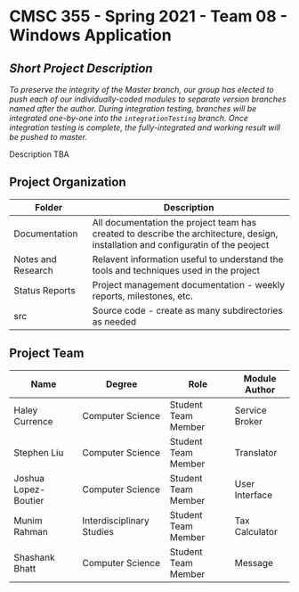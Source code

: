# CMSC 355 - Spring 2021 - Team 08 - Windows Application
## *Short Project Description*

_*To preserve the integrity of the Master branch, our group has elected to push each of our individually-coded modules to separate version branches named after the author. During integration testing, branches will be integrated one-by-one into the ```integrationTesting``` branch. Once integration testing is complete, the fully-integrated and working result will be pushed to master.*_

Description TBA

## Project Organization
| Folder | Description |
|---|---|
| Documentation |  All documentation the project team has created to describe the architecture, design, installation and configuratin of the peoject |
| Notes and Research | Relavent information useful to understand the tools and techniques used in the project |
| Status Reports | Project management documentation - weekly reports, milestones, etc. |
| src | Source code - create as many subdirectories as needed |


## Project Team
| Name | Degree | Role | Module Author |
| --- | --- | --- | --- |
| Haley Currence | Computer Science | Student Team Member | Service Broker | 
| Stephen Liu | Computer Science | Student Team Member | Translator |
| Joshua Lopez-Boutier | Computer Science | Student Team Member | User Interface |
| Munim Rahman | Interdisciplinary Studies | Student Team Member | Tax Calculator |
| Shashank Bhatt | Computer Science | Student Team Member | Message |
